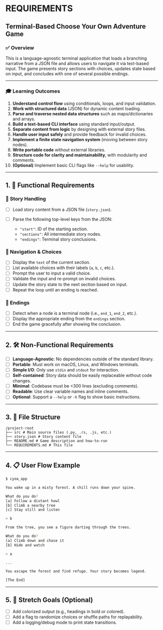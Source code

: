 # REQUIREMENTS

## Terminal-Based Choose Your Own Adventure Game

### ✅ Overview

This is a language-agnostic terminal application that loads a branching narrative from a JSON file and allows users to navigate it via text-based input. The game presents story sections with choices, updates state based on input, and concludes with one of several possible endings.

---
### 🎓 Learning Outcomes

1. **Understand control flow** using conditionals, loops, and input validation.
2. **Work with structured data** (JSON) for dynamic content loading.
3. **Parse and traverse nested data structures** such as maps/dictionaries and arrays.
4. **Build a text-based CLI interface** using standard input/output.
5. **Separate content from logic** by designing with external story files.
6. **Handle user input safely** and provide feedback for invalid choices.
7. **Implement a finite state navigation system** (moving between story nodes).
8. **Write portable code** without external libraries.
9. **Structure code for clarity and maintainability**, with modularity and comments.
10. **(Optional)** Implement basic CLI flags like `--help` for usability.

---
## 1. 🧩 Functional Requirements

### 📘 Story Handling

* [ ] Load story content from a JSON file (`story.json`).
* [ ] Parse the following top-level keys from the JSON:

  * `"start"`: ID of the starting section.
  * `"sections"`: All intermediate story nodes.
  * `"endings"`: Terminal story conclusions.

### 🧭 Navigation & Choices

* [ ] Display the `text` of the current section.
* [ ] List available choices with their labels (`a`, `b`, `c`, etc.).
* [ ] Prompt the user to input a valid choice.
* [ ] Validate the input and re-prompt on invalid choices.
* [ ] Update the story state to the next section based on input.
* [ ] Repeat the loop until an ending is reached.

### 🎯 Endings

* [ ] Detect when a node is a terminal node (i.e., `end_1`, `end_2`, etc.).
* [ ] Display the appropriate ending from the `endings` section.
* [ ] End the game gracefully after showing the conclusion.

---

## 2. 🛠️ Non-Functional Requirements

* [ ] **Language-Agnostic**: No dependencies outside of the standard library.
* [ ] **Portable**: Must work on macOS, Linux, and Windows terminals. 
* [ ] **Simple I/O**: Only use `stdin` and `stdout` for interaction.
* [ ] **Self-contained**: Story data should be easily replaceable without code changes.
* [ ] **Minimal**: Codebase must be <300 lines (excluding comments).
* [ ] **Readable**: Use clear variable names and inline comments.
* [ ] **Optional**: Support a `--help` or `-h` flag to show basic instructions.

---

## 3. 📂 File Structure

```
/project-root
├── src # Main source files (.py, .rs, .js, etc.)
├── story.json # Story content file
├── README.md # Game description and how-to-run
└── REQUIREMENTS.md # This file
```

---

## 4. 📋 User Flow Example

```bash
$ cyoa_app

You wake up in a misty forest. A chill runs down your spine.

What do you do?
[a] Follow a distant howl
[b] Climb a nearby tree
[c] Stay still and listen

> b

From the tree, you see a figure darting through the trees.

What do you do?
[a] Climb down and chase it
[b] Hide and watch

> a

...

You escape the forest and find refuge. Your story becomes legend.

[The End]
```

---

## 5. 🧪 Stretch Goals (Optional)

* [ ] Add colorized output (e.g., headings in bold or colored).
* [ ] Add a flag to randomize choices or shuffle paths for replayability.
* [ ] Add a logging/debug mode to print state transitions.
